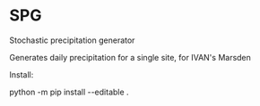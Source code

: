 # SPG

Stochastic precipitation generator

Generates daily precipitation for a single site, for IVAN's Marsden

Install:

python -m pip install --editable .
